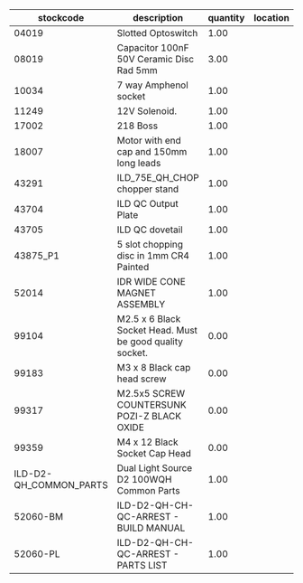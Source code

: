 |stockcode|description|quantity|location|
|---------|-----------|--------|--------|
|04019|Slotted Optoswitch|1.00||
|08019|Capacitor 100nF 50V Ceramic Disc Rad 5mm|3.00||
|10034|7 way Amphenol socket|1.00||
|11249|12V Solenoid.|1.00||
|17002|218 Boss|1.00||
|18007|Motor with end cap and 150mm long leads|1.00||
|43291|ILD_75E_QH_CHOP chopper stand|1.00||
|43704|ILD QC Output Plate|1.00||
|43705|ILD QC dovetail|1.00||
|43875_P1|5 slot chopping disc in 1mm CR4 Painted|1.00||
|52014|IDR WIDE CONE MAGNET ASSEMBLY|1.00||
|99104|M2.5 x 6 Black Socket Head. Must be good quality socket.|0.00||
|99183|M3 x 8 Black cap head screw|0.00||
|99317|M2.5x5 SCREW COUNTERSUNK POZI-Z BLACK OXIDE|0.00||
|99359|M4 x 12 Black Socket Cap Head|0.00||
|ILD-D2-QH_COMMON_PARTS|Dual Light Source D2 100WQH Common Parts|1.00||
|52060-BM|ILD-D2-QH-CH-QC-ARREST - BUILD MANUAL|1.00||
|52060-PL|ILD-D2-QH-CH-QC-ARREST - PARTS LIST|1.00||
